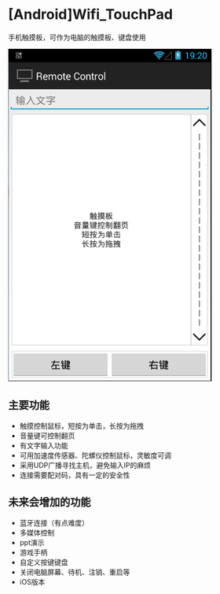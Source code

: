 # [Android]Wifi_TouchPad
手机触摸板，可作为电脑的触摸板、键盘使用

![预览图](https://raw.githubusercontent.com/0x5e/Wifi_TouchPad/master/preview.png)

## 主要功能

- 触摸控制鼠标，短按为单击，长按为拖拽
- 音量键可控制翻页
- 有文字输入功能
- 可用加速度传感器、陀螺仪控制鼠标，灵敏度可调
- 采用UDP广播寻找主机，避免输入IP的麻烦
- 连接需要配对码，具有一定的安全性

## 未来会增加的功能

- 蓝牙连接（有点难度）
- 多媒体控制
- ppt演示
- 游戏手柄
- 自定义按键键盘
- 关闭电脑屏幕、待机、注销、重启等
- iOS版本
